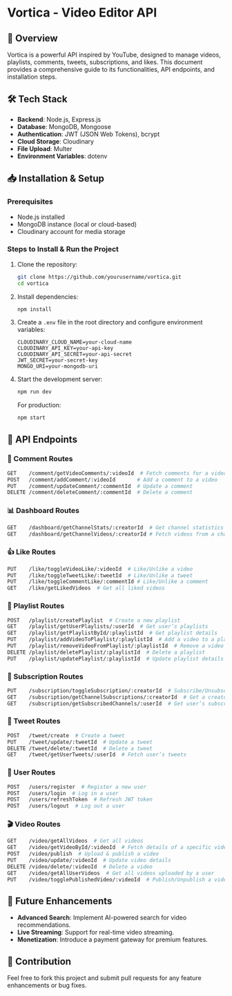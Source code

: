 
# Vortica - Video Editor API

## 📖 Overview

Vortica is a powerful API inspired by YouTube, designed to manage videos, playlists, comments, tweets, subscriptions, and likes. This document provides a comprehensive guide to its functionalities, API endpoints, and installation steps.

## 🛠️ Tech Stack

-   **Backend**: Node.js, Express.js
-   **Database**: MongoDB, Mongoose
-   **Authentication**: JWT (JSON Web Tokens), bcrypt
-   **Cloud Storage**: Cloudinary
-   **File Upload**: Multer
-   **Environment Variables**: dotenv

## 📥 Installation & Setup

### Prerequisites

-   Node.js installed
-   MongoDB instance (local or cloud-based)
-   Cloudinary account for media storage

### Steps to Install & Run the Project

1.  Clone the repository:
    
    ```sh
    git clone https://github.com/yourusername/vortica.git
    cd vortica
    
    ```
    
2.  Install dependencies:
    
    ```sh
    npm install
    
    ```
    
3.  Create a `.env` file in the root directory and configure environment variables:
    
    ```env
    CLOUDINARY_CLOUD_NAME=your-cloud-name
    CLOUDINARY_API_KEY=your-api-key
    CLOUDINARY_API_SECRET=your-api-secret
    JWT_SECRET=your-secret-key
    MONGO_URI=your-mongodb-uri
    
    ```
    
4.  Start the development server:
    
    ```sh
    npm run dev
    
    ```
    
    For production:
    
    ```sh
    npm start
    
    ```
    

## 📌 API Endpoints

### 📄 Comment Routes

```sh
GET    /comment/getVideoComments/:videoId  # Fetch comments for a video
POST   /comment/addComment/:videoId       # Add a comment to a video
PUT    /comment/updateComment/:commentId  # Update a comment
DELETE /comment/deleteComment/:commentId  # Delete a comment

```

### 📊 Dashboard Routes

```sh
GET    /dashboard/getChannelStats/:creatorId  # Get channel statistics
GET    /dashboard/getChannelVideos/:creatorId # Fetch videos from a channel

```

### 👍 Like Routes

```sh
PUT    /like/toggleVideoLike/:videoId  # Like/Unlike a video
PUT    /like/toggleTweetLike/:tweetId  # Like/Unlike a tweet
PUT    /like/toggleCommentLike/:commentId # Like/Unlike a comment
GET    /like/getLikedVideos  # Get all liked videos

```

### 🎵 Playlist Routes

```sh
POST   /playlist/createPlaylist  # Create a new playlist
GET    /playlist/getUserPlaylists/:userId  # Get user’s playlists
GET    /playlist/getPlaylistById/:playlistId  # Get playlist details
PUT    /playlist/addVideoToPlaylist/:playlistId  # Add a video to a playlist
PUT    /playlist/removeVideoFromPlaylist/:playlistId  # Remove a video from a playlist
DELETE /playlist/deletePlaylist/:playlistId  # Delete a playlist
PUT    /playlist/updatePlaylist/:playlistId  # Update playlist details

```

### 📢 Subscription Routes

```sh
PUT    /subscription/toggleSubscription/:creatorId  # Subscribe/Unsubscribe from a channel
GET    /subscription/getChannelSubscriptions/:creatorId  # Get a creator's subscribers
GET    /subscription/getSubscribedChannels/:userId  # Get user’s subscribed channels

```

### 📝 Tweet Routes

```sh
POST   /tweet/create  # Create a tweet
PUT    /tweet/update/:tweetId  # Update a tweet
DELETE /tweet/delete/:tweetId  # Delete a tweet
GET    /tweet/getUserTweets/:userId  # Fetch user’s tweets

```

### 👤 User Routes

```sh
POST   /users/register  # Register a new user
POST   /users/login  # Log in a user
POST   /users/refreshToken  # Refresh JWT token
POST   /users/logout  # Log out a user

```

### 🎬 Video Routes

```sh
GET    /video/getAllVideos  # Get all videos
GET    /video/getVideoById/:videoId  # Fetch details of a specific video
POST   /video/publish  # Upload & publish a video
PUT    /video/update/:videoId  # Update video details
DELETE /video/delete/:videoId  # Delete a video
GET    /video/getAllUserVideos  # Get all videos uploaded by a user
PUT    /video/togglePublishedVideo/:videoId  # Publish/Unpublish a video

```

## 🚀 Future Enhancements

-   **Advanced Search**: Implement AI-powered search for video recommendations.
-   **Live Streaming**: Support for real-time video streaming.
-   **Monetization**: Introduce a payment gateway for premium features.

## 🤝 Contribution

Feel free to fork this project and submit pull requests for any feature enhancements or bug fixes.

